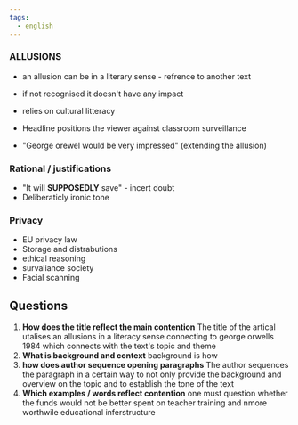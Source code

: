 ```yaml
---
tags:
  - english
---
```

### ALLUSIONS
- an allusion can be in a literary sense - refrence to another text
- if not recognised it doesn't have any impact 
- relies on cultural litteracy

- Headline positions the viewer against classroom surveillance
- "George orewel would be very impressed" (extending the allusion)

### Rational / justifications
- "It will **SUPPOSEDLY** save" - incert doubt
- Deliberaticly ironic tone

### Privacy
- EU privacy law
- Storage and distrabutions
- ethical reasoning
- survaliance society
- Facial scanning

## Questions
1. **How does the title reflect the main contention**
The title of the artical utalises an allusions in a literacy sense connecting to george orwells 1984 which connects with the text's topic and theme
2. **What is background and context**
background is how 
3. **how does author sequence opening paragraphs**
The author sequences the paragraph in a certain way to not only provide the background and overview on the topic and to establish the tone of the text
4. **Which examples / words reflect contention**
one must question whether the funds would not be better spent on teacher training and nmore worthwile educational inferstructure